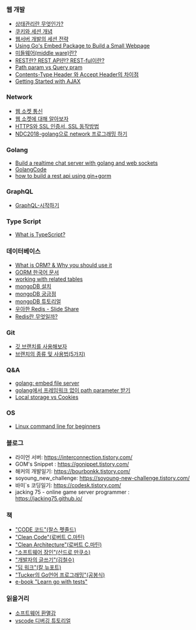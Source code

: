 ### 웹 개발

- [상태관리란 무엇인가?](https://medium.com/wematch/%ED%94%84%EB%A1%A0%ED%8A%B8%EC%97%94%EB%93%9C%EC%9D%98-%EC%83%81%ED%83%9C%EA%B4%80%EB%A6%AC%EB%9E%80-%EB%AC%B4%EC%97%87%EC%9D%B8%EA%B0%80-5ff888dab7adㅋ)
- [쿠키와 세션 개념](https://interconnection.tistory.com/74)
- [웹서버 개발의 세션 전략](https://devhaks.github.io/2019/04/20/session-strategy/)
- [Using Go's Embed Package to Build a Small Webpage](https://medium.com/@leo_hetsch/using-gos-embed-package-to-build-a-small-webpage-6175953fccea)
- [미들웨어(middle ware)란?](https://12bme.tistory.com/289)
- [REST란? REST API란? REST-ful이란?](https://gmlwjd9405.github.io/2018/09/21/rest-and-restful.html)
- [Path param vs Query pram](https://ryan-han.com/post/translated/pathvariable_queryparam/)
- [Contents-Type Header 와 Accept Header의 차이점](https://webstone.tistory.com/66)
- [Getting Started with AJAX](https://developer.mozilla.org/ko/docs/Web/Guide/AJAX/Getting_Started)

### Network

- [웹 소켓 통신](https://caileb.tistory.com/185)
- [웹 소켓에 대해 알아보자](https://woowacourse.github.io/javable/post/2020-09-20-websocket/)
- [HTTPS와 SSL 인증서, SSL 동작방법](https://wayhome25.github.io/cs/2018/03/11/ssl-https/)
- [NDC2018-golang으로 network 프로그래밍 하기](http://ndcreplay.nexon.com/NDC2018/sessions/NDC2018_0023.html)

### Golang

- [Build a realtime chat server with golang and web sockets](https://scotch.io/bar-talk/build-a-realtime-chat-server-with-go-and-websockets)
- [GolangCode](https://golangcode.com/)
- [how to build a rest api using gin+gorm](https://blog.logrocket.com/how-to-build-a-rest-api-with-golang-using-gin-and-gorm/)

### GraphQL

- [GraphQL-시작하기](https://velog.io/@yhg0337/GraphQL)

### Type Script

- [What is TypeScript?](https://serokell.io/blog/why-typescript)

### 데이터베이스

- [What is ORM? & Why you should use it](https://blog.bitsrc.io/what-is-an-orm-and-why-you-should-use-it-b2b6f75f5e2a)
- [GORM 한국어 문서](https://gorm.io/ko_KR/docs/create.html)
- [working with related tables](https://fmhelp.filemaker.com/help/18/fmp/en/index.html#page/FMP_Help%2Frelated-tables-files.html%23)
- [mongoDB 설치](https://docs.mongodb.com/manual/tutorial/install-mongodb-on-ubuntu/)
- [mongoDB 궁금점](https://www.mongodb.com/community/forums/t/projection-does-not-allow-exclusion-inclusion-together/31756)
- [mongoDB 튜토리얼](https://velopert.com/category/dev-log/tech-log/mongodb)
- [우아한 Redis - Slide Share](https://www.slideshare.net/charsyam2/redis-196314086)
- [Redis란 무엇일까?](https://velog.io/@hyeondev/Redis-%EB%9E%80-%EB%AC%B4%EC%97%87%EC%9D%BC%EA%B9%8C)

### Git

  - [깃 브랜치를 사용해보자](https://backlog.com/git-tutorial/kr/stepup/stepup2_3.html)
- [브랜치의 종류 및 사용법(5가지)](https://gmlwjd9405.github.io/2018/05/11/types-of-git-branch.html)

### Q&A

- [golang: embed file server](https://www.reddit.com/r/golang/comments/lqosaw/issue_with_htmltemplate_pointing_to_embedded_css/)
- [golang에서 프레임워크 없이 path parameter 받기](https://stackoverflow.com/questions/34314975/go-get-path-parameters-from-http-request)
- [Local storage vs Cookies](https://stackoverflow.com/questions/3220660/local-storage-vs-cookies)

### OS

- [Linux command line for beginners](https://ubuntu.com/tutorials/command-line-for-beginners#1-overview)

### 블로그

  - 라이언 서버: <https://interconnection.tistory.com/>
  - GOM's Snippet : <https://gonippet.tistory.com/>
- 해커의 개발일기: <https://bourbonkk.tistory.com/>
- soyoung_new_challenge: <https://soyoung-new-challenge.tistory.com/>
- 바미`s 코딩일기: <https://codesk.tistory.com/>
- jacking 75 - online game server programmer : <https://jacking75.github.io/>

### 책

  - ["CODE 코드"(찰스 펫졸드)](http://www.yes24.com/Product/Goods/16667186)
  - ["Clean Code"(로버트 C.마틴)](http://www.yes24.com/Product/Goods/11681152)
  - ["Clean Architecture"(로버트 C.마틴)](http://www.yes24.com/Product/Goods/77283734)
  - ["소프트웨어 장인"(산드로 만쿠소)](http://www.yes24.com/Product/Goods/20461940?OzSrank=2)
  - ["개발자의 글쓰기"(김철수)](http://www.yes24.com/Product/Goods/79378905?OzSrank=1)
  - ["딥 워크"(칼 뉴포트)](http://www.yes24.com/Product/Goods/38286918)
- ["Tucker의 Go언어 프로그래밍"(공봉식)](http://www.yes24.com/Product/Goods/99108736)
- [e-book "Learn go with tests"](https://miryang.gitbook.io/learn-go-with-tests/)

### 읽을거리

  - [소프트웨어 환멸감](https://muchtrans.com/translations/software-disenchantment.ko.html)
  - [vscode 디버깅 튜토리얼](https://demun.github.io/vscode-tutorial/debug/)
